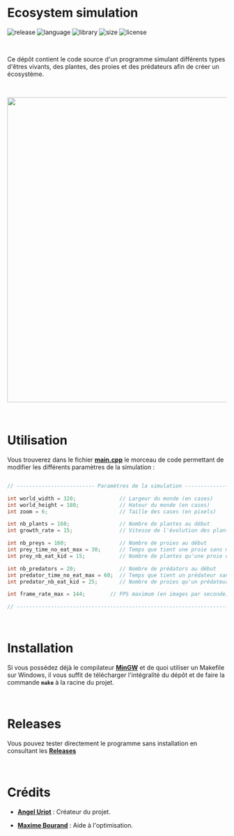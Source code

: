 # Ecosystem simulation

![release](https://img.shields.io/badge/release-v1.1-blueviolet)
![language](https://img.shields.io/badge/language-C%2B%2B-0052cf)
![library](https://img.shields.io/badge/library-SDL2-00cf2c)
![size](https://img.shields.io/badge/size-76%20Mo-f12222)
![license](https://img.shields.io/badge/license-CC--0-0bb9ec)

<br/>

Ce dépôt contient le code source d'un programme simulant différents types d'êtres vivants, des plantes, des proies et des prédateurs afin de créer un écosystème.

<br/>

<p align="center">
	<img src="https://i.imgur.com/DgQEcKJ.png" width="700">
</p>

<br/>

# Utilisation

Vous trouverez dans le fichier [**main.cpp**](https://github.com/angeluriot/Ecosystem_simulation/blob/master/sources/main.cpp) le morceau
de code permettant de modifier les différents paramètres de la simulation :

```cpp

// ------------------------- Paramètres de la simulation -------------------------

int world_width = 320;              // Largeur du monde (en cases)
int world_height = 180;             // Hateur du monde (en cases)
int zoom = 6;                       // Taille des cases (en pixels)

int nb_plants = 160;                // Nombre de plantes au début
int growth_rate = 15;               // Vitesse de l'évolution des plantes (en pourcents)

int nb_preys = 160;                 // Nombre de proies au début
int prey_time_no_eat_max = 30;      // Temps que tient une proie sans manger
int prey_nb_eat_kid = 15;           // Nombre de plantes qu'une proie doit manger pour faire un enfant

int nb_predators = 20;              // Nombre de prédators au début
int predator_time_no_eat_max = 60;  // Temps que tient un prédateur sans manger
int predator_nb_eat_kid = 25;       // Nombre de proies qu'un prédateur doit manger pour faire un enfant

int frame_rate_max = 144;        // FPS maximum (en images par seconde)

// -------------------------------------------------------------------------------

```

<br/>

# Installation

Si vous possédez déjà le compilateur [**MinGW**](http://www.mingw.org/) et de quoi utiliser un Makefile
sur Windows, il vous suffit de télécharger l'intégralité du dépôt et de faire la commande **`make`** à la racine du projet.

<br/>

# Releases

Vous pouvez tester directement le programme sans installation en consultant les [**Releases**](https://github.com/angeluriot/Ecosystem_simulation/releases)

<br/>

# Crédits

* [**Angel Uriot**](https://github.com/angeluriot) : Créateur du projet.

* [**Maxime Bourand**](https://github.com/mbourand) : Aide à l'optimisation.
